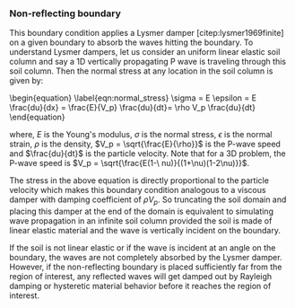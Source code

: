 ### Non-reflecting boundary

This boundary condition applies a Lysmer damper [citep:lysmer1969finite] on a given boundary to
absorb the waves hitting the boundary. To understand Lysmer dampers, let us consider an uniform
linear elastic soil column and say a 1D vertically propagating P wave is traveling through this soil
column. Then the normal stress at any location in the soil column is given by:

\begin{equation}
\label{eqn:normal_stress}
\sigma = E \epsilon = E \frac{du}{dx} = \frac{E}{V_p} \frac{du}{dt}= \rho V_p \frac{du}{dt}
\end{equation}

where, $E$ is the Young's modulus, $\sigma$ is the normal stress, $\epsilon$ is the normal strain,
$\rho$ is the density, $V_p = \sqrt{\frac{E}{\rho}}$ is the P-wave speed and $\frac{du}{dt}$ is the
particle velocity. Note that for a 3D problem, the P-wave speed is $V_p = \sqrt{\frac{E(1-\
nu)}{(1+\nu)(1-2\nu)}}$.

The stress in the above equation is directly proportional to the particle velocity which makes this
boundary condition analogous to a viscous damper with damping coefficient of $\rho V_p$. So
truncating the soil domain and placing this damper at the end of the domain is equivalent to
simulating wave propagation in an infinite soil column provided the soil is made of linear elastic
material and the wave is vertically incident on the boundary.

If the soil is not linear elastic or if the wave is incident at an angle on the boundary, the waves
are not completely absorbed by the Lysmer damper. However, if the non-reflecting boundary is placed
sufficiently far from the region of interest, any reflected waves will get damped out by Rayleigh
damping or hysteretic material behavior before it reaches the region of interest.
